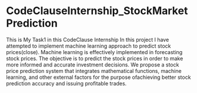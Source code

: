 # CodeClauseInternship_StockMarketPrediction
This is My Task1 in this  CodeClause Internship
In this project I have attempted to implement machine learning approach to predict stock prices(close). Machine learning is effectively implemented in forecasting stock prices. The objective is to predict the stock prices in order to make more informed and accurate investment decisions. We propose a stock price prediction system that integrates mathematical functions, machine learning, and other external factors for the purpose ofachieving better stock prediction accuracy and issuing profitable trades.

